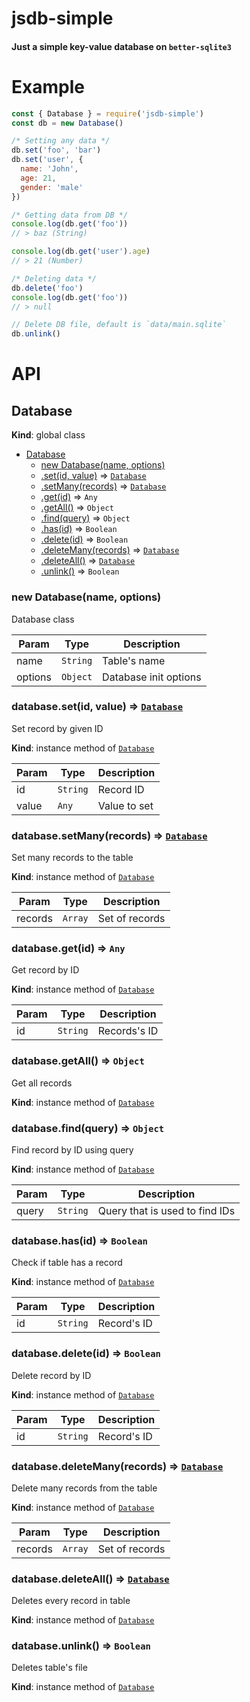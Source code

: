 # jsdb-simple

#### Just a simple key-value database on `better-sqlite3`

# Example

```js
const { Database } = require('jsdb-simple')
const db = new Database()

/* Setting any data */
db.set('foo', 'bar')
db.set('user', {
  name: 'John',
  age: 21,
  gender: 'male'
})

/* Getting data from DB */
console.log(db.get('foo'))
// > baz (String)

console.log(db.get('user').age)
// > 21 (Number)

/* Deleting data */
db.delete('foo')
console.log(db.get('foo'))
// > null

// Delete DB file, default is `data/main.sqlite`
db.unlink()
```

# API

<a name="Database"></a>

## Database

**Kind**: global class

- [Database](#Database)
  - [new Database(name, options)](#new_Database_new)
  - [.set(id, value)](#Database+set) ⇒ [<code>Database</code>](#Database)
  - [.setMany(records)](#Database+setMany) ⇒ [<code>Database</code>](#Database)
  - [.get(id)](#Database+get) ⇒ <code>Any</code>
  - [.getAll()](#Database+getAll) ⇒ <code>Object</code>
  - [.find(query)](#Database+find) ⇒ <code>Object</code>
  - [.has(id)](#Database+has) ⇒ <code>Boolean</code>
  - [.delete(id)](#Database+delete) ⇒ <code>Boolean</code>
  - [.deleteMany(records)](#Database+deleteMany) ⇒ [<code>Database</code>](#Database)
  - [.deleteAll()](#Database+deleteAll) ⇒ [<code>Database</code>](#Database)
  - [.unlink()](#Database+unlink) ⇒ <code>Boolean</code>

<a name="new_Database_new"></a>

### new Database(name, options)

Database class

| Param   | Type                | Description           |
| ------- | ------------------- | --------------------- |
| name    | <code>String</code> | Table's name          |
| options | <code>Object</code> | Database init options |

<a name="Database+set"></a>

### database.set(id, value) ⇒ [<code>Database</code>](#Database)

Set record by given ID

**Kind**: instance method of [<code>Database</code>](#Database)

| Param | Type                | Description  |
| ----- | ------------------- | ------------ |
| id    | <code>String</code> | Record ID    |
| value | <code>Any</code>    | Value to set |

<a name="Database+setMany"></a>

### database.setMany(records) ⇒ [<code>Database</code>](#Database)

Set many records to the table

**Kind**: instance method of [<code>Database</code>](#Database)

| Param   | Type               | Description    |
| ------- | ------------------ | -------------- |
| records | <code>Array</code> | Set of records |

<a name="Database+get"></a>

### database.get(id) ⇒ <code>Any</code>

Get record by ID

**Kind**: instance method of [<code>Database</code>](#Database)

| Param | Type                | Description  |
| ----- | ------------------- | ------------ |
| id    | <code>String</code> | Records's ID |

<a name="Database+getAll"></a>

### database.getAll() ⇒ <code>Object</code>

Get all records

**Kind**: instance method of [<code>Database</code>](#Database)
<a name="Database+find"></a>

### database.find(query) ⇒ <code>Object</code>

Find record by ID using query

**Kind**: instance method of [<code>Database</code>](#Database)

| Param | Type                | Description                    |
| ----- | ------------------- | ------------------------------ |
| query | <code>String</code> | Query that is used to find IDs |

<a name="Database+has"></a>

### database.has(id) ⇒ <code>Boolean</code>

Check if table has a record

**Kind**: instance method of [<code>Database</code>](#Database)

| Param | Type                | Description |
| ----- | ------------------- | ----------- |
| id    | <code>String</code> | Record's ID |

<a name="Database+delete"></a>

### database.delete(id) ⇒ <code>Boolean</code>

Delete record by ID

**Kind**: instance method of [<code>Database</code>](#Database)

| Param | Type                | Description |
| ----- | ------------------- | ----------- |
| id    | <code>String</code> | Record's ID |

<a name="Database+deleteMany"></a>

### database.deleteMany(records) ⇒ [<code>Database</code>](#Database)

Delete many records from the table

**Kind**: instance method of [<code>Database</code>](#Database)

| Param   | Type               | Description    |
| ------- | ------------------ | -------------- |
| records | <code>Array</code> | Set of records |

<a name="Database+deleteAll"></a>

### database.deleteAll() ⇒ [<code>Database</code>](#Database)

Deletes every record in table

**Kind**: instance method of [<code>Database</code>](#Database)
<a name="Database+unlink"></a>

### database.unlink() ⇒ <code>Boolean</code>

Deletes table's file

**Kind**: instance method of [<code>Database</code>](#Database)
